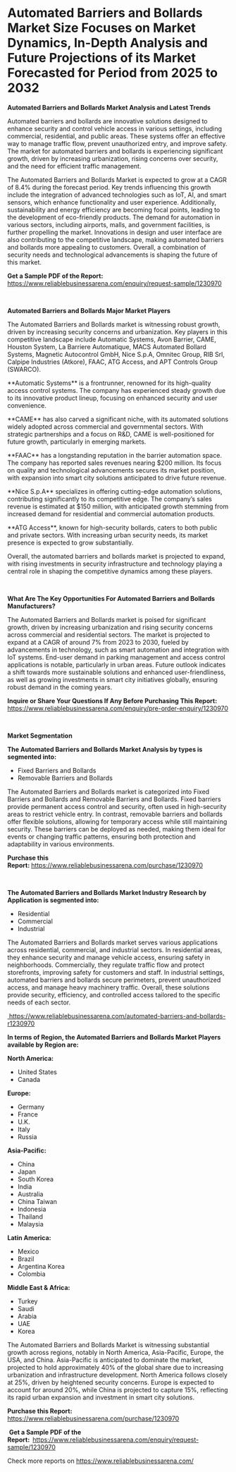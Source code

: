 <p><h1>Automated Barriers and Bollards Market Size Focuses on Market Dynamics, In-Depth Analysis and Future Projections of its Market Forecasted for Period from 2025 to 2032</h1></p><p><strong>Automated Barriers and Bollards Market Analysis and Latest Trends</strong></p>
<p><p>Automated barriers and bollards are innovative solutions designed to enhance security and control vehicle access in various settings, including commercial, residential, and public areas. These systems offer an effective way to manage traffic flow, prevent unauthorized entry, and improve safety. The market for automated barriers and bollards is experiencing significant growth, driven by increasing urbanization, rising concerns over security, and the need for efficient traffic management.</p><p>The Automated Barriers and Bollards Market is expected to grow at a CAGR of 8.4% during the forecast period. Key trends influencing this growth include the integration of advanced technologies such as IoT, AI, and smart sensors, which enhance functionality and user experience. Additionally, sustainability and energy efficiency are becoming focal points, leading to the development of eco-friendly products. The demand for automation in various sectors, including airports, malls, and government facilities, is further propelling the market. Innovations in design and user interface are also contributing to the competitive landscape, making automated barriers and bollards more appealing to customers. Overall, a combination of security needs and technological advancements is shaping the future of this market.</p></p>
<p><strong>Get a Sample PDF of the Report:&nbsp;</strong> <a href="https://www.reliablebusinessarena.com/enquiry/request-sample/1230970?utm_campaign=3294&utm_medium=2&utm_source=Github&utm_content=ia&utm_term=09042025&utm_id=automated-barriers-and-bollards">https://www.reliablebusinessarena.com/enquiry/request-sample/1230970</a></p>
<p>&nbsp;</p>
<p><strong>Automated Barriers and Bollards Major Market Players</strong></p>
<p><p>The Automated Barriers and Bollards market is witnessing robust growth, driven by increasing security concerns and urbanization. Key players in this competitive landscape include Automatic Systems, Avon Barrier, CAME, Houston System, La Barriere Automatique, MACS Automated Bollard Systems, Magnetic Autocontrol GmbH, Nice S.p.A, Omnitec Group, RIB Srl, Calpipe Industries (Atkore), FAAC, ATG Access, and APT Controls Group (SWARCO).</p><p>**Automatic Systems** is a frontrunner, renowned for its high-quality access control systems. The company has experienced steady growth due to its innovative product lineup, focusing on enhanced security and user convenience.</p><p>**CAME** has also carved a significant niche, with its automated solutions widely adopted across commercial and governmental sectors. With strategic partnerships and a focus on R&D, CAME is well-positioned for future growth, particularly in emerging markets.</p><p>**FAAC** has a longstanding reputation in the barrier automation space. The company has reported sales revenues nearing $200 million. Its focus on quality and technological advancements secures its market position, with expansion into smart city solutions anticipated to drive future revenue.</p><p>**Nice S.p.A** specializes in offering cutting-edge automation solutions, contributing significantly to its competitive edge. The company’s sales revenue is estimated at $150 million, with anticipated growth stemming from increased demand for residential and commercial automation products.</p><p>**ATG Access**, known for high-security bollards, caters to both public and private sectors. With increasing urban security needs, its market presence is expected to grow substantially.</p><p>Overall, the automated barriers and bollards market is projected to expand, with rising investments in security infrastructure and technology playing a central role in shaping the competitive dynamics among these players.</p></p>
<p>&nbsp;</p>
<p><strong>What Are The Key Opportunities For Automated Barriers and Bollards Manufacturers?</strong></p>
<p><p>The Automated Barriers and Bollards market is poised for significant growth, driven by increasing urbanization and rising security concerns across commercial and residential sectors. The market is projected to expand at a CAGR of around 7% from 2023 to 2030, fueled by advancements in technology, such as smart automation and integration with IoT systems. End-user demand in parking management and access control applications is notable, particularly in urban areas. Future outlook indicates a shift towards more sustainable solutions and enhanced user-friendliness, as well as growing investments in smart city initiatives globally, ensuring robust demand in the coming years.</p></p>
<p><strong>Inquire or Share Your Questions If Any Before Purchasing This Report:</strong> <a href="https://www.reliablebusinessarena.com/enquiry/pre-order-enquiry/1230970?utm_campaign=3294&utm_medium=2&utm_source=Github&utm_content=ia&utm_term=09042025&utm_id=automated-barriers-and-bollards">https://www.reliablebusinessarena.com/enquiry/pre-order-enquiry/1230970</a></p>
<p>&nbsp;</p>
<p><strong>Market Segmentation</strong></p>
<p><strong>The Automated Barriers and Bollards Market Analysis by types is segmented into:</strong></p>
<p><ul><li>Fixed Barriers and Bollards</li><li>Removable Barriers and Bollards</li></ul></p>
<p><p>The Automated Barriers and Bollards market is categorized into Fixed Barriers and Bollards and Removable Barriers and Bollards. Fixed barriers provide permanent access control and security, often used in high-security areas to restrict vehicle entry. In contrast, removable barriers and bollards offer flexible solutions, allowing for temporary access while still maintaining security. These barriers can be deployed as needed, making them ideal for events or changing traffic patterns, ensuring both protection and adaptability in various environments.</p></p>
<p><strong>Purchase this Report:&nbsp;</strong><a href="https://www.reliablebusinessarena.com/purchase/1230970?utm_campaign=3294&utm_medium=2&utm_source=Github&utm_content=ia&utm_term=09042025&utm_id=automated-barriers-and-bollards">https://www.reliablebusinessarena.com/purchase/1230970</a></p>
<p>&nbsp;</p>
<p><strong>The Automated Barriers and Bollards Market Industry Research by Application is segmented into:</strong></p>
<p><ul><li>Residential</li><li>Commercial</li><li>Industrial</li></ul></p>
<p><p>The Automated Barriers and Bollards market serves various applications across residential, commercial, and industrial sectors. In residential areas, they enhance security and manage vehicle access, ensuring safety in neighborhoods. Commercially, they regulate traffic flow and protect storefronts, improving safety for customers and staff. In industrial settings, automated barriers and bollards secure perimeters, prevent unauthorized access, and manage heavy machinery traffic. Overall, these solutions provide security, efficiency, and controlled access tailored to the specific needs of each sector.</p></p>
<p><a href="https://www.reliablebusinessarena.com/automated-barriers-and-bollards-r1230970?utm_campaign=3294&utm_medium=2&utm_source=Github&utm_content=ia&utm_term=09042025&utm_id=automated-barriers-and-bollards">&nbsp;https://www.reliablebusinessarena.com/automated-barriers-and-bollards-r1230970</a></p>
<p><strong>In terms of Region, the Automated Barriers and Bollards Market Players available by Region are:</strong></p>
<p>
    <p> <strong> North America: </strong>
        <ul>
            <li>United States</li>
            <li>Canada</li>
        </ul>
        </p> 
    <p> <strong> Europe: </strong>
        <ul>
            <li>Germany</li>
            <li>France</li>
            <li>U.K.</li>
            <li>Italy</li>
            <li>Russia</li>
        </ul>
        </p> 
    <p> <strong> Asia-Pacific: </strong>
        <ul>
            <li>China</li>
            <li>Japan</li>
            <li>South Korea</li>
            <li>India</li>
            <li>Australia</li>
            <li>China Taiwan</li>
            <li>Indonesia</li>
            <li>Thailand</li>
            <li>Malaysia</li>
        </ul>
        </p> 
    <p> <strong> Latin America: </strong>
        <ul>
            <li>Mexico</li>
            <li>Brazil</li>
            <li>Argentina Korea</li>
            <li>Colombia</li>
        </ul>
        </p> 
    <p> <strong> Middle East & Africa: </strong>
        <ul>
            <li>Turkey</li>
            <li>Saudi</li>
            <li>Arabia</li>
            <li>UAE</li>
            <li>Korea</li>
        </ul>
    </p>
    </p>
<p><p>The Automated Barriers and Bollards Market is witnessing substantial growth across regions, notably in North America, Asia-Pacific, Europe, the USA, and China. Asia-Pacific is anticipated to dominate the market, projected to hold approximately 40% of the global share due to increasing urbanization and infrastructure development. North America follows closely at 25%, driven by heightened security concerns. Europe is expected to account for around 20%, while China is projected to capture 15%, reflecting its rapid urban expansion and investment in smart city solutions.</p></p>
<p><strong>Purchase this Report: </strong><a href="https://www.reliablebusinessarena.com/purchase/1230970?utm_campaign=3294&utm_medium=2&utm_source=Github&utm_content=ia&utm_term=09042025&utm_id=automated-barriers-and-bollards">https://www.reliablebusinessarena.com/purchase/1230970</a></p>
<p>&nbsp;<strong>Get a Sample PDF of the Report:&nbsp;&nbsp;</strong><a href="https://www.reliablebusinessarena.com/enquiry/request-sample/1230970?utm_campaign=3294&utm_medium=2&utm_source=Github&utm_content=ia&utm_term=09042025&utm_id=automated-barriers-and-bollards">https://www.reliablebusinessarena.com/enquiry/request-sample/1230970</a></p>
<p><strong></strong></p>
<p>Check more reports on <a href="https://www.reliablebusinessarena.com/?utm_campaign=3294&utm_medium=2&utm_source=Github&utm_content=ia&utm_term=09042025&utm_id=automated-barriers-and-bollards">https://www.reliablebusinessarena.com/</a></p>